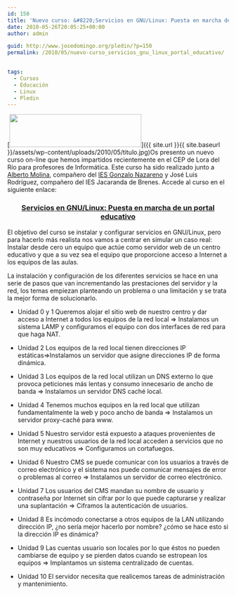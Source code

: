```yaml
---
id: 150
title: 'Nuevo curso: &#8220;Servicios en GNU/Linux: Puesta en marcha de un portal educativo&#8221;'
date: 2010-05-26T20:05:25+00:00
author: admin

guid: http://www.josedomingo.org/pledin/?p=150
permalink: /2010/05/nuevo-curso_servicios_gnu_linux_portal_educativo/

  
tags:
  - Cursos
  - Educación
  - Linux
  - Pledin
---
```

[<img class="aligncenter size-medium wp-image-151" title="titulo" src="{{ site.url }}{{ site.baseurl }}/assets/wp-content/uploads/2010/05/titulo-300x75.jpg" alt="" width="300" height="75" srcset="https://www.josedomingo.org/pledin/wp-content/uploads/2010/05/titulo-300x75.jpg 300w, https://www.josedomingo.org/pledin/wp-content/uploads/2010/05/titulo.jpg 400w" sizes="(max-width: 300px) 100vw, 300px" />]({{ site.url }}{{ site.baseurl }}/assets/wp-content/uploads/2010/05/titulo.jpg)Os presento un nuevo curso on-line que hemos impartidos recientemente en el CEP de Lora del Río para profesores de Informática. Este curso ha sido realizado junto a [Alberto Molina](http://albertomolina.wordpress.com/), compañero del [IES Gonzalo Nazareno](http://informatica.gonzalonazareno.org) y José Luis Rodríguez, compañero del IES Jacaranda de Brenes. Accede al curso en el siguiente enlace:

<h3 style="text-align: center;">
  <a href="http://www.josedomingo.org/web/course/view.php?id=65">Servicios en GNU/Linux: Puesta en marcha de un portal educativo</a>
</h3>

El objetivo del curso se instalar y configurar servicios en GNU/Linux, pero para hacerlo más realista nos vamos a centrar en simular un caso real: Instalar desde cero un equipo que actúe como servidor web de un centro educativo y que a su vez sea el equipo que proporcione acceso a Internet a los equipos de las aulas.

La instalación y configuración de los diferentes servicios se hace en una serie de pasos que van incrementando las prestaciones del servidor y la red, los temas empiezan planteando un problema o una limitación y se trata la mejor forma de solucionarlo.

  * Unidad 0 y 1 Queremos alojar el sitio web de nuestro centro y dar acceso a Internet a todos los equipos de la red local ⇒ Instalamos un sistema LAMP y configuramos el equipo con dos interfaces de red para que haga NAT.

  * Unidad 2 Los equipos de la red local tienen direcciones IP estáticas⇒Instalamos un servidor que asigne direcciones IP de forma dinámica.

  * Unidad 3 Los equipos de la red local utilizan un DNS externo lo que provoca peticiones más lentas y consumo innecesario de ancho de banda ⇒ Instalamos un servidor DNS caché local.

  * Unidad 4 Tenemos muchos equipos en la red local que utilizan fundamentalmente la web y poco ancho de banda ⇒ Instalamos un servidor proxy-caché para www.

  * Unidad 5 Nuestro servidor está expuesto a ataques provenientes de Internet y nuestros usuarios de la red local acceden a servicios que no son muy educativos ⇒ Configuramos un cortafuegos.

  * Unidad 6 Nuestro CMS se puede comunicar con los usuarios a través de correo electrónico y el sistema nos puede comunicar mensajes de error o problemas al correo ⇒ Instalamos un servidor de correo electrónico.

  * Unidad 7 Los usuarios del CMS mandan su nombre de usuario y contraseña por Internet sin cifrar por lo que puede capturarse y realizar una suplantación ⇒ Ciframos la autenticación de usuarios.

  * Unidad 8 Es incómodo conectarse a otros equipos de la LAN utilizando dirección IP, ¿no sería mejor hacerlo por nombre? ¿cómo se hace esto si la dirección IP es dinámica?

  * Unidad 9 Las cuentas usuario son locales por lo que éstos no pueden cambiarse de equipo y se pierden datos cuando se estropean los equipos ⇒ Implantamos un sistema centralizado de cuentas.

  * Unidad 10 El servidor necesita que realicemos tareas de administración y mantenimiento.

<!-- AddThis Advanced Settings generic via filter on the_content -->

<!-- AddThis Share Buttons generic via filter on the_content -->